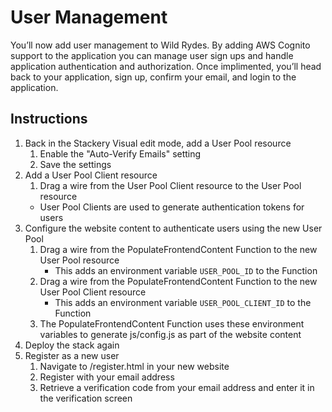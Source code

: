 # User Management
You’ll now add user management to Wild Rydes. By adding AWS Cognito support to the application you can manage user sign ups and handle application authentication and authorization. Once implimented, you’ll head back to your application, sign up, confirm your email, and login to the application.

## Instructions
1. Back in the Stackery Visual edit mode, add a User Pool resource
    1. Enable the "Auto-Verify Emails" setting
    1. Save the settings
1. Add a User Pool Client resource
    1. Drag a wire from the User Pool Client resource to the User Pool resource
    * User Pool Clients are used to generate authentication tokens for users
1. Configure the website content to authenticate users using the new User Pool
    1. Drag a wire from the PopulateFrontendContent Function to the new User Pool resource
        * This adds an environment variable `USER_POOL_ID` to the Function
    1. Drag a wire from the PopulateFrontendContent Function to the new User Pool Client resource
        * This adds an environment variable `USER_POOL_CLIENT_ID` to the Function
    1. The PopulateFrontendContent Function uses these environment variables to generate js/config.js as part of the website content
1. Deploy the stack again
1. Register as a new user
    1. Navigate to /register.html in your new website
    1. Register with your email address
    1. Retrieve a verification code from your email address and enter it in the verification screen


